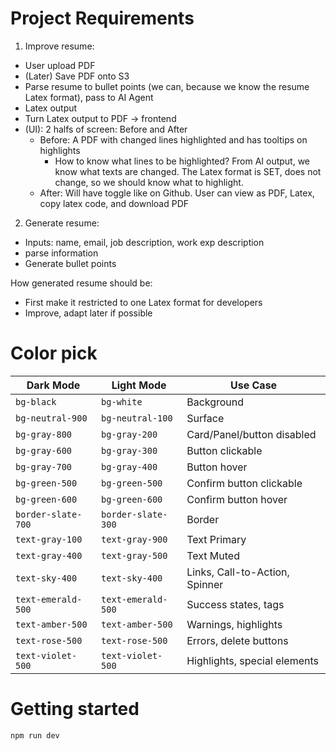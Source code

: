 # Project Requirements

1. Improve resume:

- User upload PDF
- (Later) Save PDF onto S3
- Parse resume to bullet points (we can, because we know the resume Latex format), pass to AI Agent
- Latex output
- Turn Latex output to PDF -> frontend
- (UI): 2 halfs of screen: Before and After
  - Before: A PDF with changed lines highlighted and has tooltips on highlights
    - How to know what lines to be highlighted? From AI output, we know what texts are changed. The Latex format is SET, does not change, so we should know what to highlight.
  - After: Will have toggle like on Github. User can view as PDF, Latex, copy latex code, and download PDF

2. Generate resume:

- Inputs: name, email, job description, work exp description
- parse information
- Generate bullet points

How generated resume should be:

- First make it restricted to one Latex format for developers
- Improve, adapt later if possible

# Color pick

| Dark Mode          | Light Mode         | Use Case                       |
| ------------------ | ------------------ | ------------------------------ |
| `bg-black`         | `bg-white`         | Background                     |
| `bg-neutral-900`   | `bg-neutral-100`   | Surface                        |
| `bg-gray-800`      | `bg-gray-200`      | Card/Panel/button disabled     |
| `bg-gray-600`      | `bg-gray-300`      | Button clickable               |
| `bg-gray-700`      | `bg-gray-400`      | Button hover                   |
| `bg-green-500`     | `bg-green-500`     | Confirm button clickable       |
| `bg-green-600`     | `bg-green-600`     | Confirm button hover           |
| `border-slate-700` | `border-slate-300` | Border                         |
| `text-gray-100`    | `text-gray-900`    | Text Primary                   |
| `text-gray-400`    | `text-gray-500`    | Text Muted                     |
| `text-sky-400`     | `text-sky-400`     | Links, Call-to-Action, Spinner |
| `text-emerald-500` | `text-emerald-500` | Success states, tags           |
| `text-amber-500`   | `text-amber-500`   | Warnings, highlights           |
| `text-rose-500`    | `text-rose-500`    | Errors, delete buttons         |
| `text-violet-500`  | `text-violet-500`  | Highlights, special elements   |

# Getting started

```
npm run dev
```
